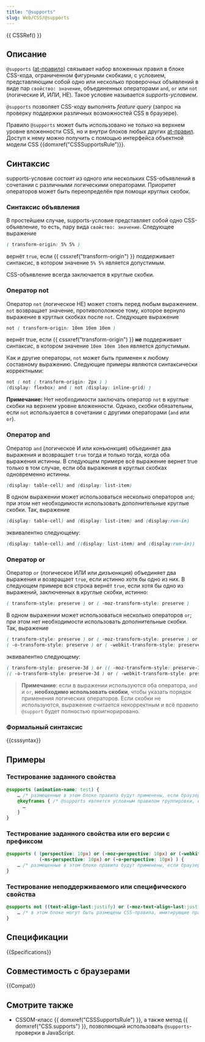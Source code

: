 ```yaml
---
title: "@supports"
slug: Web/CSS/@supports
---
```


{{ CSSRef() }}

## Описание

`@supports` ([at-правило](/ru/docs/Web/CSS/At-rule)) связывает набор вложенных правил в блоке CSS-кода, ограниченном фигурными скобками, с условием, представляющим собой одно или несколько проверочных объявлений в виде пар `свойство: значение`, объединенных операторами `and`, `or` или `not` (логические И, ИЛИ, НЕ). Такое условие называется _supports-условием_.

`@supports` позволяет CSS-коду выполнять _feature query_ (запрос на проверку поддержки различных возможностей CSS в браузере).

Правило `@supports` может быть использовано не только на верхнем уровне вложенности CSS, но и внутри блоков любых других [at-правил](/ru/docs/Web/CSS/At-rule#условные_групповые_правила). Доступ к нему можно получить с помощью интерфейса объектной модели CSS {{domxref("CSSSupportsRule")}}.

## Синтаксис

supports-условие состоит из одного или нескольких CSS-объявлений в сочетании с различными логическими операторами. Приоритет операторов может быть переопределён при помощи круглых скобок.

### Синтаксис объявления

В простейшем случае, supports-условие представляет собой одно CSS-объявление, то есть, пару вида `свойство: значение`. Следующее выражение

```css
( transform-origin: 5% 5% )
```

вернёт `true`, если {{ cssxref("transform-origin") }} поддерживает синтаксис, в котором значение `5% 5%` является допустимым.

CSS-объявление всегда заключается в круглые скобки.

### Оператор not

Оператор `not` (логическое НЕ) может стоять перед любым выражением. `not` возвращает значение, противоположное тому, которое вернуло выражение в круглых скобках после `not`. Следующее выражение

```css
not ( transform-origin: 10em 10em 10em )
```

вернёт true, если {{ cssxref("transform-origin") }} **не** поддерживает синтаксис, в котором значение `10em 10em 10em` является допустимым.

Как и другие операторы, `not` может быть применен к любому составному выражению. Следующие примеры являются синтаксически корректными:

```css
not ( not ( transform-origin: 2px ) )
(display: flexbox) and ( not (display: inline-grid) )
```

**Примечание:** Нет необходимости заключать оператор `not` в круглые скобки на верхнем уровне вложенности. Однако, скобки обязательны, если `not` используается в сочетании с другими операторами (`and` или `or`).

### Оператор and

Оператор `and` (логическое И или _конъюнкция_) объединяет два выражения и возвращает `true` тогда и только тогда, когда оба выражения истинны. В следующем примере всё выражение вернет true только в том случае, если оба выражения в круглых скобках одновременно истинны.

```css
(display: table-cell) and (display: list-item)
```

В одном выражении может использоваться несколько операторов `and`; при этом нет необходимости использовать дополнительные круглые скобки. Так, выражение

```css
(display: table-cell) and (display: list-item) and (display:run-in)
```

эквивалентно следующему:

```css
(display: table-cell) and ((display: list-item) and (display:run-in))
```

### Оператор or

Оператор `or` (логическое ИЛИ или _дизъюнкция_) объединяет два выражения и возвращает `true`, если истинно хотя бы одно из них. В следующем примере вся строка вернёт `true`, если хотя бы одно из выражений, заключенных в круглые скобки, истинно:

```css
( transform-style: preserve ) or ( -moz-transform-style: preserve )
```

В одном выражении может использоваться несколько операторов `or`; при этом нет необходимости использовать дополнительные скобки. Так, выражение

```css
( transform-style: preserve ) or ( -moz-transform-style: preserve ) or
( -o-transform-style: preserve ) or ( -webkit-transform-style: preserve  )
```

эквивалентно следующему:

```css
( transform-style: preserve-3d ) or (( -moz-transform-style: preserve-3d ) or
(( -o-transform-style: preserve-3d ) or ( -webkit-transform-style: preserve-3d  )))
```

> **Примечание**: если в выражении используются оба оператора, `and` и `or`, **необходимо использовать скобки**, чтобы указать порядок применения логических операторов. Если скобки не используются, выражение считается некорректным и всё правило `@support` будет полностью проигнорировано.

### Формальный синтаксис

{{csssyntax}}

## Примеры

### Тестирование заданного свойства

```css
@supports (animation-name: test) {
    … /* размещенные в этом блоке правила будут применены, если браузером поддерживаются свойства анимации без префиксов */
    @keyframes { /* @supports является условным правилом группировки, оно может содержать в себе другие at-правила */
      …
    }
}
```

### Тестирование заданного свойства или его версии с префиксом

```css
@supports ( (perspective: 10px) or (-moz-perspective: 10px) or (-webkit-perspective: 10px) or
            (-ms-perspective: 10px) or (-o-perspective: 10px) ) {
    … /* размещенные в этом блоке правила будут применены, если браузером поддерживаются свойства 3D трансформации, хотя бы с префиксами */
}
```

### Тестирование неподдерживаемого или специфического свойства

```css
@supports not ((text-align-last:justify) or (-moz-text-align-last:justify) ){
    … /* в этом блоке могут быть размещены CSS-правила, имитирующие правило `text-align-last: justify` */
}
```

## Спецификации

{{Specifications}}

## Совместимость с браузерами

{{Compat}}

## Смотрите также

- CSSOM-класс {{ domxref("CSSSupportsRule") }}, а также метод {{ domxref("CSS.supports") }}, позволяющий использовать `@supports`-проверки в JavaScript.
